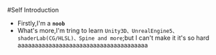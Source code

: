#Self Introduction
- Firstly,I'm a **`noob`**
- What's more,I'm tring to learn `Unity3D、UnrealEngine5、shaderLab(CG/HLSL)、Spine and more`;but I can't make it it's so hard aaaaaaaaaaaaaaaaaaaaaaaaaaaaaaaaaaaaaa 
